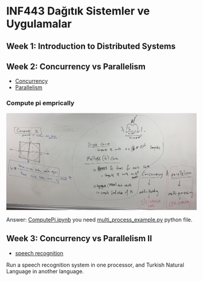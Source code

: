 # INF443 Dağıtık Sistemler ve Uygulamalar

## Week 1: Introduction to Distributed Systems

## Week 2: Concurrency vs Parallelism
 - [Concurrency](https://github.com/uzay00/GSU-Dersler/blob/main/INF443%20Da%C4%9F%C4%B1t%C4%B1k%20Sistemler%20ve%20Uygulamalar/Code/Week2/Threads.ipynb)
 - [Parallelism](https://github.com/uzay00/GSU-Dersler/blob/main/INF443%20Da%C4%9F%C4%B1t%C4%B1k%20Sistemler%20ve%20Uygulamalar/Code/Week2/MultiProcessing.ipynb)

### Compute pi emprically
![](compute_pi.JPG)

Answer: [ComputePi.ipynb](https://github.com/uzay00/GSU-Dersler/blob/main/INF443%20Da%C4%9F%C4%B1t%C4%B1k%20Sistemler%20ve%20Uygulamalar/Code/Week2/ComputePi.ipynb) you need [multi_process_example.py](https://github.com/uzay00/GSU-Dersler/blob/main/INF443%20Da%C4%9F%C4%B1t%C4%B1k%20Sistemler%20ve%20Uygulamalar/Code/Week2/multi_process_example.py) python file.

## Week 3: Concurrency vs Parallelism II
 - [speech recognition](https://github.com/uzay00/GSU-Dersler/blob/main/INF443%20Da%C4%9F%C4%B1t%C4%B1k%20Sistemler%20ve%20Uygulamalar/Code/Week2/MultiProcessing.ipynb)



Run a speech recognition system in one processor, and Turkish Natural Language in another language.
